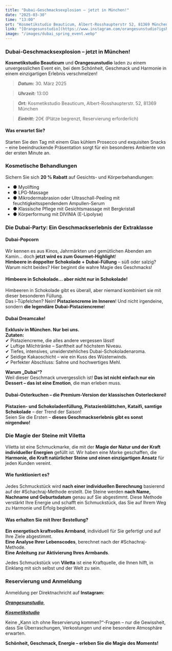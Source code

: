 ```yaml
---
title: "Dubai-Geschmacksexplosion – jetzt in München!"
date: "2025-03-30"
time: "13:00"
ort: "Kosmetikstudio Beauticum, Albert-Rosshaupterstr 52, 81369 München"
link: "[Orangesunstudio](https://www.instagram.com/orangesunstudio?igsh=MXZ4bnBnY29qY2cwMg==), [Kosmetikstudio](https://www.instagram.com/kosmetikstudio.beauticum?igsh=MTgzdmF6MWh5dnZocQ==)"
image: "/images/dubai_spring_event.webp"
---
```


### Dubai-Geschmacksexplosion – jetzt in München!

**Kosmetikstudio Beauticum** und **Orangesunstudio** laden zu einem unvergesslichen Event ein, bei dem Schönheit, Geschmack und Harmonie in einem einzigartigen Erlebnis verschmelzen!  


>  ***Datum:*** 30. März 2025

> ***Uhrzeit:*** 13:00  

> ***Ort:*** Kosmetikstudio Beauticum, Albert-Rosshaupterstr. 52, 81369 München  

> ***Eintritt:*** 20€ (Plätze begrenzt, Reservierung erforderlich)

#### **Was erwartet Sie?**

Starten Sie den Tag mit einem Glas kühlem Prosecco und exquisiten Snacks – eine beeindruckende Präsentation sorgt für ein besonderes Ambiente von der ersten Minute an.  

### Kosmetische Behandlungen
Sichern Sie sich **20 % Rabatt** auf Gesichts- und Körperbehandlungen:  
- ● Myolifting  
- ● LPG-Massage  
- ● Mikrodermabrasion oder Ultraschall-Peeling mit feuchtigkeitsspendendem Ampullen-Serum  
- ● Klassische Pflege mit Gesichtsmassage mit Bergkristall  
- ● Körperformung mit DIVINIA (E-Lipolyse)  


### Die Dubai-Party: Ein Geschmackserlebnis der Extraklasse

#### **Dubai-Popcorn**
Wir kennen es aus Kinos, Jahrmärkten und gemütlichen Abenden am Kamin... doch **jetzt wird es zum Gourmet-Highlight**!  
**Himbeere in doppelter Schokolade + Dubai-Füllung** – süß oder salzig? Warum nicht beides? Hier beginnt die wahre Magie des Geschmacks!  

#### **Himbeere in Schokolade… aber nicht nur in Schokolade!**
Himbeeren in Schokolade gibt es überall, aber niemand kombiniert sie mit dieser besonderen Füllung.  
Das i-Tüpfelchen? Nein! **Pistaziencreme im Inneren**! Und nicht irgendeine, sondern **die legendäre Dubai-Pistaziencreme**!  

#### **Dubai Dreamcake!**
**Exklusiv in München. Nur bei uns.**  
**Zutaten:**  
✔ Pistaziencreme, die alles andere vergessen lässt!  
✔ Luftige Milchtränke – Sanftheit auf höchstem Niveau.  
✔ Tiefes, intensives, unwiderstehliches Dubai-Schokoladenaroma.  
✔ Seidige Kakaoschicht – wie ein Kuss des Wüstenwinds.  
✔ Perfekter Abschluss: Sahne und hochwertiges Mehl.  

**Warum „Dubai“?**  
Weil dieser Geschmack unvergesslich ist! **Das ist nicht einfach nur ein Dessert – das ist eine Emotion**, die man erleben muss.  

#### **Dubai-Osterkuchen – die Premium-Version der klassischen Osterleckerei!**
**Pistazien- und Schokoladenfüllung, Pistazienblättchen, Kataifi, samtige Schokolade** – der Trend der Saison!  
Seien Sie die Ersten – **dieses Geschmackserlebnis gibt es sonst nirgendwo!**  


### Die Magie der Steine mit Viletta

Viletta ist eine Schmuckmarke, die mit der **Magie der Natur und der Kraft individueller Energien** gefüllt ist. Wir haben eine Marke geschaffen, die **Harmonie, die Kraft natürlicher Steine und einen einzigartigen Ansatz** für jeden Kunden vereint.  

#### Wie funktioniert es?  
Jedes Schmuckstück wird **nach einer individuellen Berechnung** basierend auf der #Schachraj-Methode erstellt. Die Steine werden **nach Name, Nachname und Geburtsdatum** genau auf Sie abgestimmt. Diese Methode verstärkt Ihre Energie und schafft ein Schmuckstück, das Sie auf Ihrem Weg zu Harmonie und Erfolg begleitet.  

#### Was erhalten Sie mit Ihrer Bestellung?  
**Ein energetisch kraftvolles Armband**, individuell für Sie gefertigt und auf Ihre Ziele abgestimmt.  
**Eine Analyse Ihrer Lebenscodes**, berechnet nach der #Schachraj-Methode.  
**Eine Anleitung zur Aktivierung Ihres Armbands**.  

Jedes Schmuckstück von **Viletta** ist eine Kraftquelle, die Ihnen hilft, in Einklang mit sich selbst und der Welt zu sein.  


### **Reservierung und Anmeldung**
Anmeldung per Direktnachricht auf **Instagram:** 

***[Orangesunstudio](https://www.instagram.com/orangesunstudio?igsh=MXZ4bnBnY29qY2cwMg==)***, 

***[Kosmetikstudio](https://www.instagram.com/kosmetikstudio.beauticum?igsh=MTgzdmF6MWh5dnZocQ==)***  

Keine „Kann ich ohne Reservierung kommen?“-Fragen – nur die Gewissheit, dass Sie Überraschungen, Verkostungen und eine besondere Atmosphäre erwarten.  

**Schönheit, Geschmack, Energie – erleben Sie die Magie des Moments!**